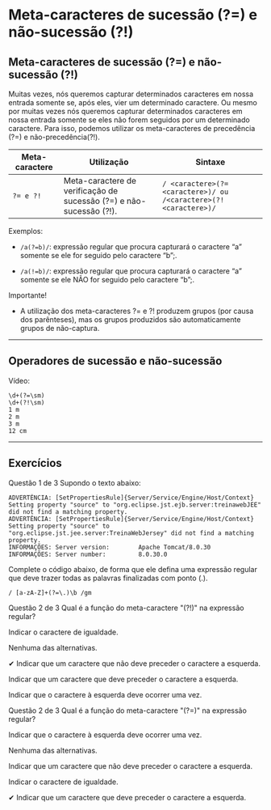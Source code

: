 # Meta-caracteres de sucessão (?=) e não-sucessão (?!)

## Meta-caracteres de sucessão (?=) e não-sucessão (?!)
Muitas vezes, nós queremos capturar determinados caracteres em nossa entrada somente se, após eles, vier um determinado caractere. Ou mesmo por muitas vezes nós queremos capturar determinados caracteres em nossa entrada somente se eles não forem seguidos por um determinado caractere. Para isso, podemos utilizar os meta-caracteres de precedência (?=) e não-precedência(?!).

| Meta-caractere | Utilização | Sintaxe |
| -------------- | ---------- | ------- |
| `?= e ?!` | Meta-caractere de verificação de sucessão (?=) e não-sucessão (?!). | `/ <caractere>(?=<caractere>)/ ou /<caractere>(?!<caractere>)/` |

Exemplos:

+ `/a(?=b)/`: expressão regular que procura capturará o caractere “a” somente se ele for seguido pelo caractere “b”;.

+ `/a(!=b)/`: expressão regular que procura capturará o caractere “a” somente se ele NÃO for seguido pelo caractere “b”;.

Importante!

+ A utilização dos meta-caracteres ?= e ?! produzem grupos (por causa dos parênteses), mas os grupos produzidos são automaticamente grupos de não-captura.

---

## Operadores de sucessão e não-sucessão

Vídeo: 

```
\d+(?=\sm)
\d+(?!\sm)
1 m
2 m
3 m
12 cm
```

---

## Exercícios


Questão 1 de 3
Supondo o texto abaixo:

```
ADVERTÊNCIA: [SetPropertiesRule]{Server/Service/Engine/Host/Context} Setting property "source" to "org.eclipse.jst.ejb.server:treinawebJEE" did not find a matching property.
ADVERTÊNCIA: [SetPropertiesRule]{Server/Service/Engine/Host/Context} Setting property "source" to "org.eclipse.jst.jee.server:TreinaWebJersey" did not find a matching property.
INFORMAÇÕES: Server version:        Apache Tomcat/8.0.30
INFORMAÇÕES: Server number:         8.0.30.0
```

Complete o código abaixo, de forma que ele defina uma expressão regular que deve trazer todas as palavras finalizadas com ponto (.).

`/ [a-zA-Z]+(?=\.)\b /gm`

Questão 2 de 3
Qual é a função do meta-caractere "(?!)" na expressão regular?

Indicar o caractere de igualdade.

Nenhuma das alternativas.

✔ Indicar que um caractere que não deve preceder o caractere a esquerda.

Indicar que um caractere que deve preceder o caractere a esquerda.

Indicar que o caractere à esquerda deve ocorrer uma vez.

Questão 2 de 3
Qual é a função do meta-caractere "(?=)" na expressão regular?

Indicar que o caractere à esquerda deve ocorrer uma vez.

Nenhuma das alternativas.

Indicar que um caractere que não deve preceder o caractere a esquerda.

Indicar o caractere de igualdade.

✔ Indicar que um caractere que deve preceder o caractere a esquerda.